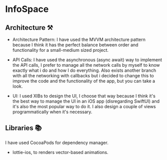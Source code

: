 # InfoSpace

## Architecture ⚒️ 

* Architecture Pattern:
	I have used the MVVM architecture pattern because I think it has the perfect balance between order and functionality for a small-medium sized project.

* API Calls:
	I have used the asynchronous (async await) way to implement the API calls, I prefer to manage all the network calls by myself to know exactly what i do and how I do everything.
	Also exists another branch with all the networking with callbacks but i decided to change this to improve the code and the functionality of the app, but you can take a look.

* UI:
	I used XIBs to design the UI, I choose that way because I think it's the best way to manage the UI in an iOS app (disregarding SwiftUI) and it's also the most popular way to do it.
	I also design a couple of views programmatically when it's necessary.

## Libraries 📚

I have used CocoaPods for dependency manager. 

* lottie-ios, to renders vector-based animations.
